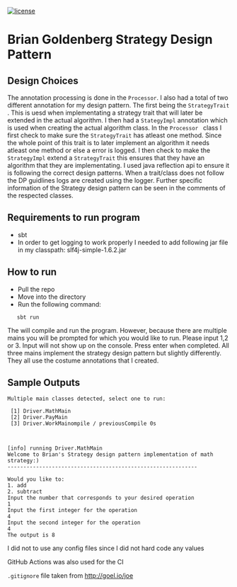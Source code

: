 [![license](https://img.shields.io/github/license/mashape/apistatus.svg) ](LICENSE)

# Brian Goldenberg Strategy Design Pattern

## Design Choices
The annotation processing is done in the    ```Processor```. I also had a total of two different annotation for my design pattern. The first being the   ``` StrategyTrait   ```.
 This is uesd when implementating a strategy trait that will later be extended in the actual algorithm. I then had a    ```StategyImpl``` annotation which is used when creating the actual algorithm class. In the  ```Processor ``` class 
 I first check to make sure the  ``` StrategyTrait ``` has atleast one method. Since the whole point of this trait is to later implement an algorithm it needs atleast one method or else a error is logged. I then check to make the  ``` StrategyImpl``` 
 extend a  ``` StrategyTrait ``` this ensures that they have an algorithm that they are implementating. I used java reflection api to ensure it is following the correct design patterns. When a trait/class does not follow the DP guidlines logs are created
 using the logger. Further specific information of the Strategy design pattern can be seen in the comments of the respected classes. 

## Requirements to run program 
 - sbt
 - In order to get logging to work properly I needed to add following jar file in my classpath: slf4j-simple-1.6.2.jar
##  How to run
  - Pull the repo
   - Move into the directory 
   - Run the following command:
    
```console
   sbt run
```
The will compile and run the program. However, because there are multiple mains you will be prompted for which you would like to run. Please input 1,2 or 3. Input will not show up on the console. Press enter when completed. 
All three mains implement the strategy design pattern but slightly differently. They all use the costume annotations that I created.
## Sample Outputs
```console
Multiple main classes detected, select one to run:

 [1] Driver.MathMain
 [2] Driver.PayMain
 [3] Driver.WorkMainompile / previousCompile 0s



[info] running Driver.MathMain 
Welcome to Brian's Strategy design pattern implementation of math strategy:) 
------------------------------------------------------------

Would you like to:
1. add 
2. subtract
Input the number that corresponds to your desired operation
1
Input the first integer for the operation
4
Input the second integer for the operation
4
The output is 8
```

I did not to use any config files since I did not hard code any values

GitHub Actions was also used for the CI

```.gitignore``` file taken from http://goel.io/joe 

